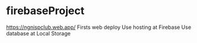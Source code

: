 # firebaseProject

https://ngnispclub.web.app/
Firsts web deploy
Use hosting at Firebase
Use database at Local Storage
